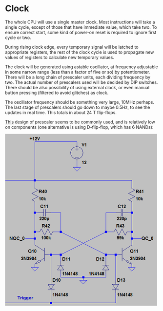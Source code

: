 # Clock

The whole CPU will use a single master clock. Most instructions will take a single cycle,
except of those that have immediate value, which take two. 
To ensure correct start, some kind of power-on reset
is required to ignore first cycle or two.

During rising clock edge, every temporary signal will be latched to appropriate registers,
the rest of the clock cycle is used to propagate new values of registers to calculate
new temporary values.

The clock will be generated using astable oscillator, at frequency adjustable in some narrow
range (less than a factor of five or so) by potentiometer. There will be a long chain of
prescaler units, each dividing frequency by two. The actual number of prescalers used will be
decided by DIP switches. There should be also possibility of using external clock, or even
manual button pressing (filtered to avoid glitches) as clock.

The oscillator frequency should be something very large, 10MHz perhaps. The last stage of
prescalers should go down to maybe 0.5Hz, to see the updates in real time. This totals
in about 24 T flip-flops.

[This](http://ch00ftech.com/2012/07/10/transistor-clock-part-2-prescaler/)
design of prescaler seems to be commonly used, and is relatively low on components
(one alternative is using D-flip-flop, which has 6 NANDs):

![prescaler](images/prescaler.png?raw=true)
